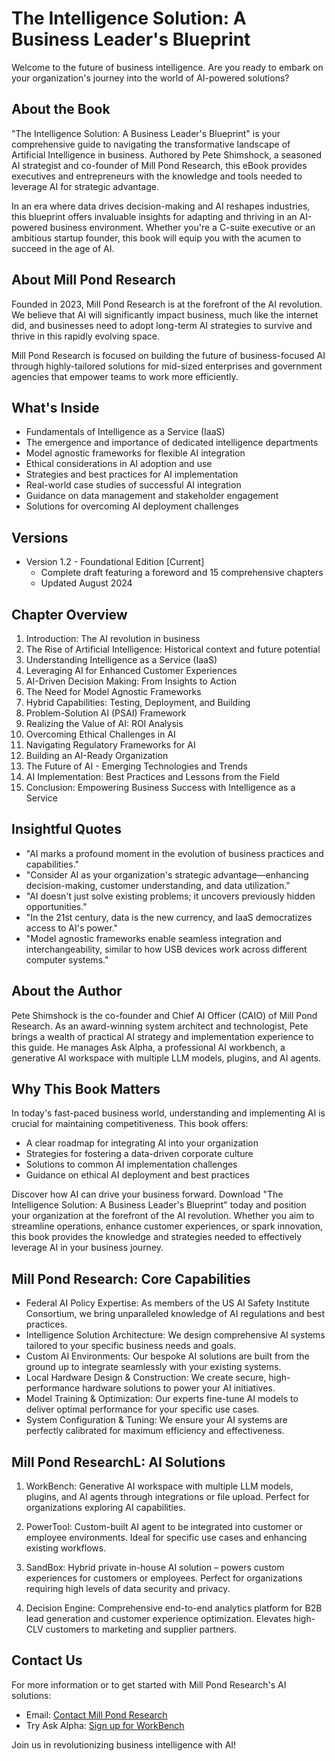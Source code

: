 # The Intelligence Solution: A Business Leader's Blueprint

Welcome to the future of business intelligence. Are you ready to embark on your organization's journey into the world of AI-powered solutions?

## About the Book

"The Intelligence Solution: A Business Leader's Blueprint" is your comprehensive guide to navigating the transformative landscape of Artificial Intelligence in business. Authored by Pete Shimshock, a seasoned AI strategist and co-founder of Mill Pond Research, this eBook provides executives and entrepreneurs with the knowledge and tools needed to leverage AI for strategic advantage.

In an era where data drives decision-making and AI reshapes industries, this blueprint offers invaluable insights for adapting and thriving in an AI-powered business environment. Whether you're a C-suite executive or an ambitious startup founder, this book will equip you with the acumen to succeed in the age of AI.

## About Mill Pond Research

Founded in 2023, Mill Pond Research is at the forefront of the AI revolution. We believe that AI will significantly impact business, much like the internet did, and businesses need to adopt long-term AI strategies to survive and thrive in this rapidly evolving space.

Mill Pond Research is focused on building the future of business-focused AI through highly-tailored solutions for mid-sized enterprises and government agencies that empower teams to work more efficiently.

## What's Inside

- Fundamentals of Intelligence as a Service (IaaS)
- The emergence and importance of dedicated intelligence departments
- Model agnostic frameworks for flexible AI integration
- Ethical considerations in AI adoption and use
- Strategies and best practices for AI implementation
- Real-world case studies of successful AI integration
- Guidance on data management and stakeholder engagement
- Solutions for overcoming AI deployment challenges

## Versions

- Version 1.2 - Foundational Edition [Current]
  - Complete draft featuring a foreword and 15 comprehensive chapters
  - Updated August 2024

## Chapter Overview

1. Introduction: The AI revolution in business
2. The Rise of Artificial Intelligence: Historical context and future potential
3. Understanding Intelligence as a Service (IaaS)
4. Leveraging AI for Enhanced Customer Experiences
5. AI-Driven Decision Making: From Insights to Action
6. The Need for Model Agnostic Frameworks
7. Hybrid Capabilities: Testing, Deployment, and Building
8. Problem-Solution AI (PSAI) Framework
9. Realizing the Value of AI: ROI Analysis
10. Overcoming Ethical Challenges in AI
11. Navigating Regulatory Frameworks for AI
12. Building an AI-Ready Organization
13. The Future of AI - Emerging Technologies and Trends
14. AI Implementation: Best Practices and Lessons from the Field
15. Conclusion: Empowering Business Success with Intelligence as a Service

## Insightful Quotes

- "AI marks a profound moment in the evolution of business practices and capabilities."
- "Consider AI as your organization's strategic advantage—enhancing decision-making, customer understanding, and data utilization."
- "AI doesn't just solve existing problems; it uncovers previously hidden opportunities."
- "In the 21st century, data is the new currency, and IaaS democratizes access to AI's power."
- "Model agnostic frameworks enable seamless integration and interchangeability, similar to how USB devices work across different computer systems."

## About the Author

Pete Shimshock is the co-founder and Chief AI Officer (CAIO) of Mill Pond Research. As an award-winning system architect and technologist, Pete brings a wealth of practical AI strategy and implementation experience to this guide. He manages Ask Alpha, a professional AI workbench, a generative AI workspace with multiple LLM models, plugins, and AI agents.

## Why This Book Matters

In today's fast-paced business world, understanding and implementing AI is crucial for maintaining competitiveness. This book offers:

- A clear roadmap for integrating AI into your organization
- Strategies for fostering a data-driven corporate culture
- Solutions to common AI implementation challenges
- Guidance on ethical AI deployment and best practices

Discover how AI can drive your business forward. Download "The Intelligence Solution: A Business Leader's Blueprint" today and position your organization at the forefront of the AI revolution. Whether you aim to streamline operations, enhance customer experiences, or spark innovation, this book provides the knowledge and strategies needed to effectively leverage AI in your business journey.

## Mill Pond Research: Core Capabilities

- Federal AI Policy Expertise: As members of the US AI Safety Institute Consortium, we bring unparalleled knowledge of AI regulations and best practices.
- Intelligence Solution Architecture: We design comprehensive AI systems tailored to your specific business needs and goals.
- Custom AI Environments: Our bespoke AI solutions are built from the ground up to integrate seamlessly with your existing systems.
- Local Hardware Design & Construction: We create secure, high-performance hardware solutions to power your AI initiatives.
- Model Training & Optimization: Our experts fine-tune AI models to deliver optimal performance for your specific use cases.
- System Configuration & Tuning: We ensure your AI systems are perfectly calibrated for maximum efficiency and effectiveness.

## Mill Pond ResearchL: AI Solutions

1. WorkBench: Generative AI workspace with multiple LLM models, plugins, and AI agents through integrations or file upload. Perfect for organizations exploring AI capabilities.

2. PowerTool: Custom-built AI agent to be integrated into customer or employee environments. Ideal for specific use cases and enhancing existing workflows.

3. SandBox: Hybrid private in-house AI solution – powers custom experiences for customers or employees. Perfect for organizations requiring high levels of data security and privacy.

4. Decision Engine: Comprehensive end-to-end analytics platform for B2B lead generation and customer experience optimization. Elevates high-CLV customers to marketing and supplier partners.

## Contact Us

For more information or to get started with Mill Pond Research's AI solutions:

- Email: [Contact Mill Pond Research](https://millpondresearch.com/#contact)
- Try Ask Alpha: [Sign up for WorkBench](https://ask-alpha.com/)

Join us in revolutionizing business intelligence with AI!